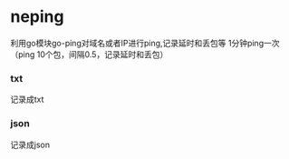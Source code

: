 # neping
利用go模块go-ping对域名或者IP进行ping,记录延时和丢包等
1分钟ping一次（ping 10个包，间隔0.5，记录延时和丢包）
### txt
记录成txt
### json
记录成json
